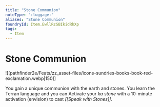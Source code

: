 ```yaml
---
title: "Stone Communion"
noteType: ":luggage:"
aliases: "Stone Communion"
foundryId: Item.EwllRzSBIkidRkXp
tags:
  - Item
---
```


# Stone Communion
![[pathfinder2e/Feats/zz_asset-files/icons-sundries-books-book-red-exclamation.webp|150]]

You gain a unique communion with the earth and stones. You learn the Terran language and you can Activate your _ka stone_ with a 10-minute activation (envision) to cast _[[Speak with Stones]]_.
